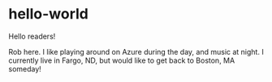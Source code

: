 # hello-world

Hello readers!

Rob here. I like playing around on Azure during the day, and music at night.
I currently live in Fargo, ND, but would like to get back to Boston, MA someday!
